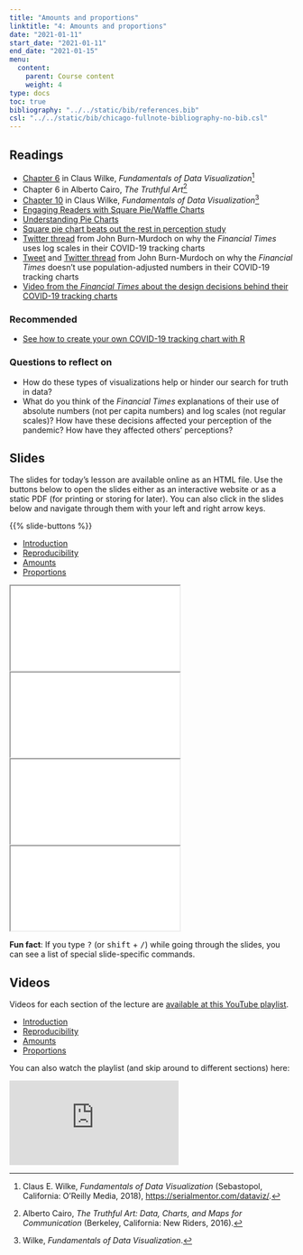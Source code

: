 ```yaml
---
title: "Amounts and proportions"
linktitle: "4: Amounts and proportions"
date: "2021-01-11"
start_date: "2021-01-11"
end_date: "2021-01-15"
menu:
  content:
    parent: Course content
    weight: 4
type: docs
toc: true
bibliography: "../../static/bib/references.bib"
csl: "../../static/bib/chicago-fullnote-bibliography-no-bib.csl"
---
```


## Readings

-   <i class="fas fa-book"></i> [Chapter 6](https://serialmentor.com/dataviz/visualizing-amounts.html) in Claus Wilke, *Fundamentals of Data Visualization*[^1]
-   <i class="fas fa-book"></i> Chapter 6 in Alberto Cairo, *The Truthful Art*[^2]
-   <i class="fas fa-book"></i> [Chapter 10](https://serialmentor.com/dataviz/visualizing-proportions.html) in Claus Wilke, *Fundamentals of Data Visualization*[^3]
-   <i class="fas fa-external-link-square-alt"></i> [Engaging Readers with Square Pie/Waffle Charts](https://eagereyes.org/blog/2008/engaging-readers-with-square-pie-waffle-charts)
-   <i class="fas fa-external-link-square-alt"></i> [Understanding Pie Charts](https://eagereyes.org/techniques/pie-charts)
-   <i class="fas fa-external-link-square-alt"></i> [Square pie chart beats out the rest in perception study](https://flowingdata.com/2016/07/15/square-pie-chart-beats-out-the-rest-in-perception-study/)
-   <i class="fab fa-twitter"></i> [Twitter thread](https://twitter.com/janinegibson/status/1244519429825802240) from John Burn-Murdoch on why the *Financial Times* uses log scales in their COVID-19 tracking charts
-   <i class="fab fa-twitter"></i> [Tweet](https://twitter.com/jburnmurdoch/status/1238914490772701185) and [Twitter thread](https://twitter.com/jburnmurdoch/status/1242904596856614912) from John Burn-Murdoch on why the *Financial Times* doesn’t use population-adjusted numbers in their COVID-19 tracking charts
-   <i class="fab fa-twitter"></i> [Video from the *Financial Times* about the design decisions behind their COVID-19 tracking charts](https://twitter.com/janinegibson/status/1244519429825802240)

### Recommended

-   <i class="fas fa-external-link-square-alt"></i> [See how to create your own COVID-19 tracking chart with R](https://robjhyndman.com/hyndsight/logratios-covid19/)

### Questions to reflect on

-   How do these types of visualizations help or hinder our search for truth in data?
-   What do you think of the *Financial Times* explanations of their use of absolute numbers (not per capita numbers) and log scales (not regular scales)? How have these decisions affected your perception of the pandemic? How have they affected others’ perceptions?

## Slides

The slides for today’s lesson are available online as an HTML file. Use the buttons below to open the slides either as an interactive website or as a static PDF (for printing or storing for later). You can also click in the slides below and navigate through them with your left and right arrow keys.

{{% slide-buttons %}}

<ul class="nav nav-tabs" id="slide-tabs" role="tablist">
<li class="nav-item">
<a class="nav-link active" id="introduction-tab" data-toggle="tab" href="#introduction" role="tab" aria-controls="introduction" aria-selected="true">Introduction</a>
</li>
<li class="nav-item">
<a class="nav-link" id="reproducibility-tab" data-toggle="tab" href="#reproducibility" role="tab" aria-controls="reproducibility" aria-selected="false">Reproducibility</a>
</li>
<li class="nav-item">
<a class="nav-link" id="amounts-tab" data-toggle="tab" href="#amounts" role="tab" aria-controls="amounts" aria-selected="false">Amounts</a>
</li>
<li class="nav-item">
<a class="nav-link" id="proportions-tab" data-toggle="tab" href="#proportions" role="tab" aria-controls="proportions" aria-selected="false">Proportions</a>
</li>
</ul>

<div id="slide-tabs" class="tab-content">

<div id="introduction" class="tab-pane fade show active" role="tabpanel" aria-labelledby="introduction-tab">

<div class="embed-responsive embed-responsive-16by9">

<iframe class="embed-responsive-item" src="/slides/04-slides.html#1">
</iframe>

</div>

</div>

<div id="reproducibility" class="tab-pane fade" role="tabpanel" aria-labelledby="reproducibility-tab">

<div class="embed-responsive embed-responsive-16by9">

<iframe class="embed-responsive-item" src="/slides/04-slides.html#reproducibility">
</iframe>

</div>

</div>

<div id="amounts" class="tab-pane fade" role="tabpanel" aria-labelledby="amounts-tab">

<div class="embed-responsive embed-responsive-16by9">

<iframe class="embed-responsive-item" src="/slides/04-slides.html#amounts">
</iframe>

</div>

</div>

<div id="proportions" class="tab-pane fade" role="tabpanel" aria-labelledby="proportions-tab">

<div class="embed-responsive embed-responsive-16by9">

<iframe class="embed-responsive-item" src="/slides/04-slides.html#proportions">
</iframe>

</div>

</div>

</div>

<div class="fyi">

**Fun fact**: If you type <kbd>?</kbd> (or <kbd>shift</kbd> + <kbd>/</kbd>) while going through the slides, you can see a list of special slide-specific commands.

</div>

## Videos

Videos for each section of the lecture are [available at this YouTube playlist](https://www.youtube.com/playlist?list=PLS6tnpTr39sEdnMYtNP3U3C2AsQZycEyP).

-   [Introduction](https://www.youtube.com/watch?v=K8wELKhqgn0&list=PLS6tnpTr39sEdnMYtNP3U3C2AsQZycEyP)
-   [Reproducibility](https://www.youtube.com/watch?v=pBpNaopKCVw&list=PLS6tnpTr39sEdnMYtNP3U3C2AsQZycEyP)
-   [Amounts](https://www.youtube.com/watch?v=5riA81CcHOY&list=PLS6tnpTr39sEdnMYtNP3U3C2AsQZycEyP)
-   [Proportions](https://www.youtube.com/watch?v=3rDH0BWeDIQ&list=PLS6tnpTr39sEdnMYtNP3U3C2AsQZycEyP)

You can also watch the playlist (and skip around to different sections) here:

<div class="embed-responsive embed-responsive-16by9">

<iframe class="embed-responsive-item" src="https://www.youtube.com/embed/playlist?list=PLS6tnpTr39sEdnMYtNP3U3C2AsQZycEyP" frameborder="0" allow="accelerometer; autoplay; encrypted-media; gyroscope; picture-in-picture" allowfullscreen>
</iframe>

</div>

[^1]: Claus E. Wilke, *Fundamentals of Data Visualization* (Sebastopol, California: O’Reilly Media, 2018), <https://serialmentor.com/dataviz/>.

[^2]: Alberto Cairo, *The Truthful Art: Data, Charts, and Maps for Communication* (Berkeley, California: New Riders, 2016).

[^3]: Wilke, *Fundamentals of Data Visualization*.
